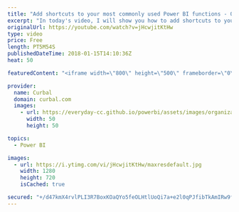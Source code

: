 ```yaml
---
title: "Add shortcuts to your most commonly used Power BI functions - Quick Access Toolbar"
excerpt: "In today's video, I will show you how to add shortcuts to your most commonly used Power BI functions.  To add shortcuts to the buttons or functions that you use the most, you will use the Quick Access toolbar.  Enjoy!   Looking for a download file? Go to our Download Center: https://curbal.com/donwload-center"
originalUrl: https://youtube.com/watch?v=jHcwjitKtHw
type: video
price: Free
length: PT5M54S
publishedDateTime: 2018-01-15T14:10:36Z
heat: 50

featuredContent: "<iframe width=\"800\" height=\"500\" frameborder=\"0\" src=\"https://www.youtube.com/embed/jHcwjitKtHw\" allow=\"accelerometer; autoplay; encrypted-media; gyroscope; picture-in-picture\" allowfullscreen></iframe>"

provider:
  name: Curbal
  domain: curbal.com
  images:
    - url: https://everyday-cc.github.io/powerbi/assets/images/organizations/curbal.com-50x50.jpg
      width: 50
      height: 50

topics:
  - Power BI

images:
  - url: https://i.ytimg.com/vi/jHcwjitKtHw/maxresdefault.jpg
    width: 1280
    height: 720
    isCached: true

secured: "+/d47kmX4rvlPLI3R7BoxKOaQYo5feOLHtlUoQi7a+e2l0qPJfibTkAmIRw9fO5w6lqdBwYJKJLBgQVUrnUOrYsAovcaIWx9W7PUvU5udYdim/dsHQrvj5EvJmFseoofBx4o6/u64MLEFyiu3cqYO7Vzygdtt66eNXXpUYL6D0G3cLFFi0JjJkKv8l7vqB27w0etS6qBQE9Y1+U7bTAgRZhBUMyGoRjwbxysrwV4wEUwPNa/7LOWTV38MXwfJlzX64LkFx7p7SFqqXg64zrC3j4cNvV0mTT+c3kGmVm7XKYXVzkjA9viJC7Yfbe3eGoFyuPAsbRqpCDfzs1b2+CIY2/G1tjRtqjScZqO9Z/pbPPni4VkHBwOvh3XbfhMsXB85kkSYzD1seDEe06u5uleTIyfEmAVfTr7c1uB5gYpYB8=;x9aKma2NyWYdtMne/2sxjA=="
---
```


